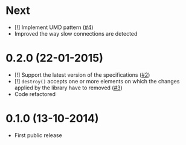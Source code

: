 # Next

- [!] Implement UMD pattern  ([#4][])
- Improved the way slow connections are detected

[#4]: https://github.com/AurelioDeRosa/Saveba.js/issues/4

# 0.2.0 (22-01-2015)

* [!] Support the latest version of the specifications ([#2][])
* [!] `destroy()` accepts one or more elements on which the changes applied by the library have to removed ([#3][])
* Code refactored

[#2]: https://github.com/AurelioDeRosa/Saveba.js/issues/2
[#3]: https://github.com/AurelioDeRosa/Saveba.js/issues/3

# 0.1.0 (13-10-2014)

* First public release